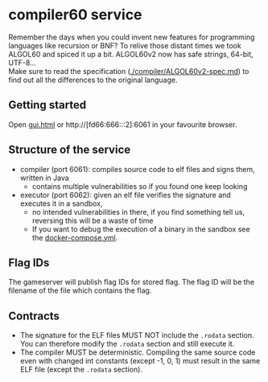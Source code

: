 # compiler60 service

Remember the days when you could invent new features for programming languages like recursion or BNF? To relive those
distant times we took ALGOL60 and spiced it up a bit. ALGOL60v2 now has safe strings, 64-bit, UTF-8...  
Make sure to read the specification ([./compiler/ALGOL60v2-spec.md](./compiler/ALGOL60v2-spec.md)) to find out all the
differences to the original language.

## Getting started

Open [gui.html](./gui.html) or http://[fd66:666:<team-num>::2]:6061 in your favourite browser.

## Structure of the service

- compiler (port 6061): compiles source code to elf files and signs them, written in Java
    - contains multiple vulnerabilities so if you found one keep looking
- executor (port 6062): given an elf file verifies the signature and executes it in a sandbox,
    - no intended vulnerabilities in there, if you find something tell us, reversing this will be a waste of time
    - If you want to debug the execution of a binary in the sandbox see the [docker-compose.yml](docker-compose.yml).

## Flag IDs

The gameserver will publish flag IDs for stored flag. The flag ID will be the filename of the file which contains the
flag.

## Contracts

- The signature for the ELF files MUST NOT include the `.rodata` section. You can therefore modify the `.rodata` section
  and still execute it.
- The compiler MUST be deterministic. Compiling the same source code even with changed int constants (except -1, 0, 1)
  must result in the same ELF file (except the `.rodata` section).
